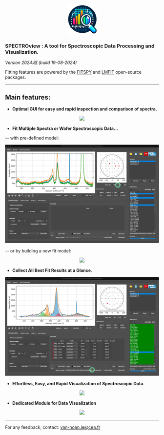 <p align="center">
    <img width=100 src="resources/icon3.png">
</p>

### SPECTROview : A tool for Spectroscopic Data Processing and Visualization.

*Version 2024.8f (build 19-08-2024)*

Fitting features are powered
by the [FITSPY](https://github.com/CEA-MetroCarac/fitspy)
and [LMFIT](https://lmfit.github.io/lmfit-py/) open-source packages.
___

## Main features:

- **Optimal GUI for easy and rapid inspection and comparison of spectra.**

<p align="center">
    <img src="resources/GIF/1. Loading files and navigation.gif">
</p>

- **Fit Multiple Spectra or Wafer Spectroscopic Data...**

-- with pre-defined model:

<p align="center">
    <img src="resources/GIF/3. fit_with_predefined_model.gif">
</p>

-- or by building a new fit model:

<p align="center">
    <img src="resources/GIF/2. build_fit_model.gif">
</p>

- **Collect All Best Fit Results at a Glance**.

<p align="center">
    <img src="resources/GIF/5.collecting-fit-results.gif">
</p>

- **Effortless, Easy, and Rapid Visualization of Spectroscopic Data**.

<p align="center">
    <img src="resources/GIF/6. plotting.gif">
</p>

- **Dedicated Module for Data Visualization**

<p align="center">
    <img src="resources/GIF/7. Visualisation TAB.gif">
</p>


---

For any feedback, contact: [van-hoan.le@cea.fr](mailto:van-hoan.le@cea.fr)

